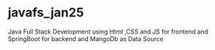 # javafs_jan25
 Java Full Stack Development using Html ,CSS and JS for frontend and SpringBoot for backend and MangoDb as Data Source
